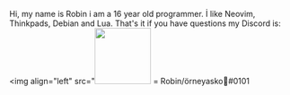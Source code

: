 Hi, my name is Robin i am a 16 year old programmer.
İ like Neovim, Thinkpads, Debian and Lua.
That's it if you have questions my Discord is:
<img align="left" src="<img src="https://cdn-icons-png.flaticon.com/512/5968/5968968.png" height="100"/> = Robin/örneyasko💅#0101
